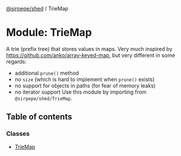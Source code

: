 [@sirpepe/shed](../README.md) / TrieMap

# Module: TrieMap

A trie (prefix tree) that stores values in maps. Very much inspired by
https://github.com/anko/array-keyed-map, but very different in some regards:
  - additional `prune()` method
  - no `size` (which is hard to implement when `prune()` exists)
  - no support for objects in paths (for fear of memory leaks)
  - no iterator support
Use this module by importing from `@sirpepe/shed/TrieMap`.

## Table of contents

### Classes

- [TrieMap](../classes/TrieMap.TrieMap.md)
